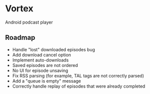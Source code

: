 # Vortex

Android podcast player

## Roadmap
- Handle "lost" downloaded episodes bug
- Add download cancel option
- Implement auto-downloads
- Saved episodes are not ordered
- No UI for episode unsaving
- Fix RSS parsing (for example, TAL tags are not correctly parsed)
- Add a "queue is empty" message
- Correctly handle replay of episodes that were already completed
